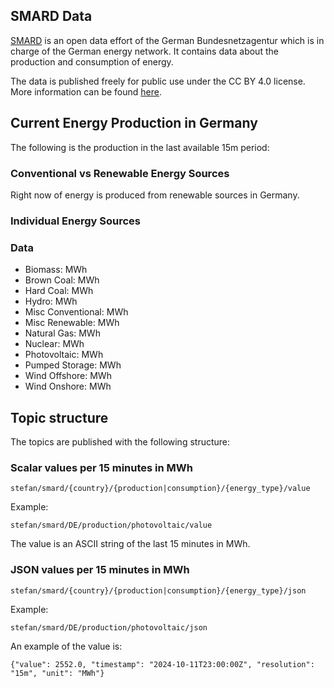 ## SMARD Data

[SMARD](https://www.smard.de/en) is an open data effort of the German Bundesnetzagentur
which is in charge of the German energy network. It contains data about the production 
and consumption of energy.

The data is published freely for public use under the CC BY 4.0 license. More information
can be found [here](https://www.smard.de/en/datennutzung).

## Current Energy Production in Germany

The following is the production in the last available 15m period:

### Conventional vs Renewable Energy Sources

Right now <Topic topic="stefan/smard/DE/production/total-renewable/percent" unit="%" /> of energy is
produced from renewable sources in Germany.

<PieChart>
  <Slice topic="stefan/smard/DE/production/total-renewable/value" label="Total Renewable" />
  <Slice topic="stefan/smard/DE/production/total-conventional/value" label="Total Conventional" />
</PieChart>

### Individual Energy Sources

<PieChart>
  <Slice topic="stefan/smard/DE/production/biomass/value" label="Biomass" />
  <Slice topic="stefan/smard/DE/production/brown-coal/value" label="Brown Coal" />
  <Slice topic="stefan/smard/DE/production/hard-coal/value" label="Hard Coal" />
  <Slice topic="stefan/smard/DE/production/hydro/value" label="Hydro" />
  <Slice topic="stefan/smard/DE/production/misc-conventional/value" label="Misc Conventional" />
  <Slice topic="stefan/smard/DE/production/misc-renewable/value" label="Misc Renewable" />
  <Slice topic="stefan/smard/DE/production/natural-gas/value" label="Natural Gas" />
  <Slice topic="stefan/smard/DE/production/nuclear/value" label="Nuclear" />
  <Slice topic="stefan/smard/DE/production/photovoltaic/value" label="Photovoltaic" />
  <Slice topic="stefan/smard/DE/production/pumped-storage/value" label="Pumped Storage" />
  <Slice topic="stefan/smard/DE/production/wind-offshore/value" label="Wind Offshore" />
  <Slice topic="stefan/smard/DE/production/wind-onshore/value" label="Wind Onshore" />
</PieChart>

### Data

* Biomass: <Topic topic="stefan/smard/DE/production/biomass/value" /> MWh
* Brown Coal: <Topic topic="stefan/smard/DE/production/brown-coal/value" /> MWh
* Hard Coal: <Topic topic="stefan/smard/DE/production/hard-coal/value" /> MWh
* Hydro: <Topic topic="stefan/smard/DE/production/hydro/value" /> MWh
* Misc Conventional: <Topic topic="stefan/smard/DE/production/misc-conventional/value" /> MWh
* Misc Renewable: <Topic topic="stefan/smard/DE/production/misc-renewable/value" /> MWh
* Natural Gas: <Topic topic="stefan/smard/DE/production/natural-gas/value" /> MWh
* Nuclear: <Topic topic="stefan/smard/DE/production/nuclear/value" /> MWh
* Photovoltaic: <Topic topic="stefan/smard/DE/production/photovoltaic/value" /> MWh
* Pumped Storage: <Topic topic="stefan/smard/DE/production/pumped-storage/value" /> MWh
* Wind Offshore: <Topic topic="stefan/smard/DE/production/wind-offshore/value" /> MWh
* Wind Onshore: <Topic topic="stefan/smard/DE/production/wind-onshore/value" /> MWh

## Topic structure

The topics are published with the following structure:

### Scalar values per 15 minutes in MWh

`stefan/smard/{country}/{production|consumption}/{energy_type}/value`

Example:

`stefan/smard/DE/production/photovoltaic/value`

The value is an ASCII string of the last 15 minutes in MWh.

### JSON values per 15 minutes in MWh

`stefan/smard/{country}/{production|consumption}/{energy_type}/json`

Example:

`stefan/smard/DE/production/photovoltaic/json`

An example of the value is:

`{"value": 2552.0, "timestamp": "2024-10-11T23:00:00Z", "resolution": "15m", "unit": "MWh"}`
